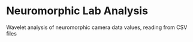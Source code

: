 # Neuromorphic Lab Analysis
Wavelet analysis of neuromorphic camera data values, reading from CSV files
